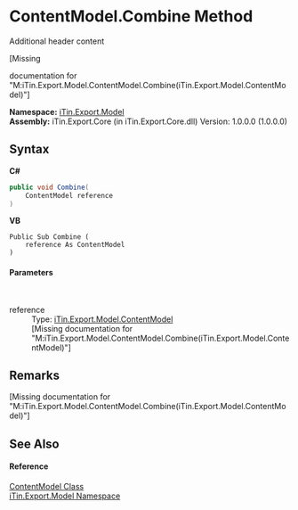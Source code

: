 # ContentModel.Combine Method 
Additional header content 

\[Missing <summary> documentation for "M:iTin.Export.Model.ContentModel.Combine(iTin.Export.Model.ContentModel)"\]

**Namespace:**&nbsp;<a href="ef57ffcc-e95e-b212-5a46-9aa6f5a3511f">iTin.Export.Model</a><br />**Assembly:**&nbsp;iTin.Export.Core (in iTin.Export.Core.dll) Version: 1.0.0.0 (1.0.0.0)

## Syntax

**C#**<br />
``` C#
public void Combine(
	ContentModel reference
)
```

**VB**<br />
``` VB
Public Sub Combine ( 
	reference As ContentModel
)
```


#### Parameters
&nbsp;<dl><dt>reference</dt><dd>Type: <a href="181a21a1-8a68-a21c-90a4-a1fcca152ec1">iTin.Export.Model.ContentModel</a><br />\[Missing <param name="reference"/> documentation for "M:iTin.Export.Model.ContentModel.Combine(iTin.Export.Model.ContentModel)"\]</dd></dl>

## Remarks
\[Missing <remarks> documentation for "M:iTin.Export.Model.ContentModel.Combine(iTin.Export.Model.ContentModel)"\]

## See Also


#### Reference
<a href="181a21a1-8a68-a21c-90a4-a1fcca152ec1">ContentModel Class</a><br /><a href="ef57ffcc-e95e-b212-5a46-9aa6f5a3511f">iTin.Export.Model Namespace</a><br />